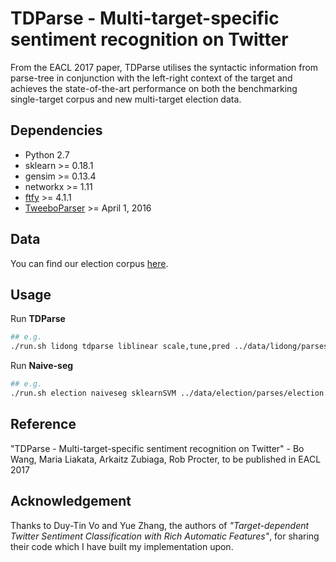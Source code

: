# TDParse - Multi-target-specific sentiment recognition on Twitter
From the EACL 2017 paper, TDParse utilises the syntactic information from parse-tree in conjunction with the left-right context of the target and achieves the state-of-the-art performance on both the benchmarking single-target corpus and new multi-target election data.

## Dependencies
- Python 2.7
- sklearn >= 0.18.1
- gensim >= 0.13.4
- networkx >= 1.11
- [ftfy](https://github.com/LuminosoInsight/python-ftfy) >= 4.1.1
- [TweeboParser](https://github.com/ikekonglp/TweeboParser) >= April 1, 2016

## Data
You can find our election corpus [here](https://dx.doi.org/10.6084/m9.figshare.4479563.v1).

## Usage
Run **TDParse**
```bash
## e.g. 
./run.sh lidong tdparse liblinear scale,tune,pred ../data/lidong/parses/lidong.train.conll ../data/lidong/parses/lidong.test.conll
```
Run **Naive-seg**
```bash
## e.g. 
./run.sh election naiveseg sklearnSVM ../data/election/parses/election.train.conll ../data/election/parses/election.test.conll
```

## Reference
"TDParse - Multi-target-specific sentiment recognition on Twitter" - Bo Wang, Maria Liakata, Arkaitz Zubiaga, Rob Procter, to be published in EACL 2017

## Acknowledgement
Thanks to Duy-Tin Vo and Yue Zhang, the authors of *"Target-dependent Twitter Sentiment Classification with Rich Automatic Features"*, for sharing their code which I have built my implementation upon.
